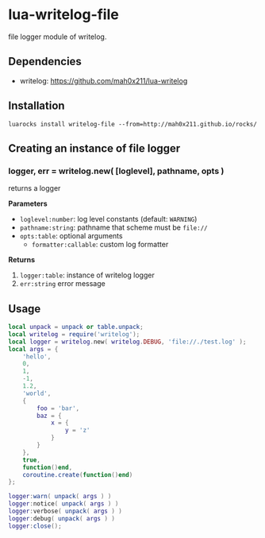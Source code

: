 # lua-writelog-file

file logger module of writelog.


## Dependencies

- writelog: https://github.com/mah0x211/lua-writelog

## Installation

```
luarocks install writelog-file --from=http://mah0x211.github.io/rocks/
```


## Creating an instance of file logger

### logger, err = writelog.new( [loglevel], pathname, opts )

returns a logger

**Parameters**

- `loglevel:number`: log level constants (default: `WARNING`)
- `pathname:string`: pathname that scheme must be `file://`
- `opts:table`: optional arguments
  - `formatter:callable`: custom log formatter


**Returns**

1. `logger:table`: instance of writelog logger
2. `err:string` error message



## Usage

```lua
local unpack = unpack or table.unpack;
local writelog = require('writelog');
local logger = writelog.new( writelog.DEBUG, 'file://./test.log' );
local args = {
    'hello',
    0,
    1,
    -1,
    1.2,
    'world',
    {
        foo = 'bar',
        baz = {
            x = {
                y = 'z'
            }
        }
    },
    true,
    function()end,
    coroutine.create(function()end)
};

logger:warn( unpack( args ) )
logger:notice( unpack( args ) )
logger:verbose( unpack( args ) )
logger:debug( unpack( args ) )
logger:close();
```

